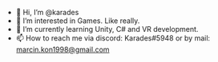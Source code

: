 - 👋 Hi, I’m @karades
- 👀 I’m interested in Games. Like really.
- 🌱 I’m currently learning Unity, C# and VR development. 
- 📫 How to reach me via discord: Karades#5948 or by mail: marcin.kon1998@gmail.com

<!---
karades/karades is a ✨ special ✨ repository because its `README.md` (this file) appears on your GitHub profile.
You can click the Preview link to take a look at your changes.
--->
